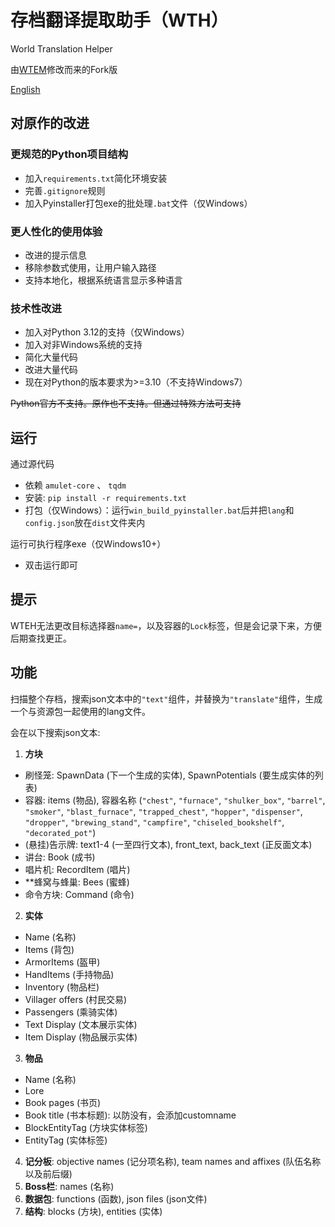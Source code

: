 # 存档翻译提取助手（WTH）
World Translation Helper

由[WTEM](https://github.com/3093FengMing/WorldTranslationExtractor)修改而来的Fork版

[English](README.md)

## 对原作的改进
### 更规范的Python项目结构
- 加入`requirements.txt`简化环境安装
- 完善`.gitignore`规则
- 加入Pyinstaller打包exe的批处理`.bat`文件（仅Windows）
### 更人性化的使用体验
- 改进的提示信息
- 移除参数式使用，让用户输入路径
- 支持本地化，根据系统语言显示多种语言
### 技术性改进
- 加入对Python 3.12的支持（仅Windows）
- 加入对非Windows系统的支持
- 简化大量代码
- 改进大量代码
- 现在对Python的版本要求为>=3.10（不支持Windows7）

~~Python官方不支持。原作也不支持。但通过特殊方法可支持~~

## 运行
通过源代码
- 依赖 `amulet-core` 、 `tqdm`
- 安装: `pip install -r requirements.txt`
- 打包（仅Windows）：运行`win_build_pyinstaller.bat`后并把`lang`和`config.json`放在`dist`文件夹内

运行可执行程序exe（仅Windows10+）
- 双击运行即可

## 提示
WTEH无法更改目标选择器`name=`，以及容器的`Lock`标签，但是会记录下来，方便后期查找更正。

## 功能
扫描整个存档，搜索json文本中的`"text"`组件，并替换为`"translate"`组件，生成一个与资源包一起使用的lang文件。

会在以下搜索json文本:
1. **方块**
  - 刷怪笼: SpawnData (下一个生成的实体), SpawnPotentials (要生成实体的列表)
  - 容器: items (物品), 容器名称 (`"chest"`, `"furnace"`, `"shulker_box"`, `"barrel"`, `"smoker"`, `"blast_furnace"`, `"trapped_chest"`, `"hopper"`, `"dispenser"`, `"dropper"`, `"brewing_stand"`, `"campfire"`, `"chiseled_bookshelf"`, `"decorated_pot"`)
  - (悬挂)告示牌: text1-4 (一至四行文本), front_text, back_text (正反面文本)
  - 讲台: Book (成书)
  - 唱片机: RecordItem (唱片)
  - **蜂窝与蜂巢: Bees (蜜蜂)
  - 命令方块: Command (命令)
2. **实体**
  - Name (名称)
  - Items (背包)
  - ArmorItems (盔甲)
  - HandItems (手持物品)
  - Inventory (物品栏)
  - Villager offers (村民交易)
  - Passengers (乘骑实体)
  - Text Display (文本展示实体)
  - Item Display (物品展示实体)
3. **物品**
  - Name (名称)
  - Lore
  - Book pages (书页)
  - Book title (书本标题): 以防没有，会添加customname
  - BlockEntityTag (方块实体标签)
  - EntityTag (实体标签)
4. **记分板**: objective names (记分项名称), team names and affixes (队伍名称以及前后缀)
5. **Boss栏**: names (名称)
6. **数据包**: functions (函数), json files (json文件)
7. **结构**: blocks (方块), entities (实体)
